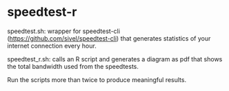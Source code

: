 # speedtest-r
speedtest.sh: wrapper for speedtest-cli (https://github.com/sivel/speedtest-cli) that generates statistics of your internet connection every hour.

speedtest_r.sh: calls an R script and generates a diagram as pdf that shows the total bandwidth used from the speedtests.

Run the scripts more than twice to produce meaningful results.
